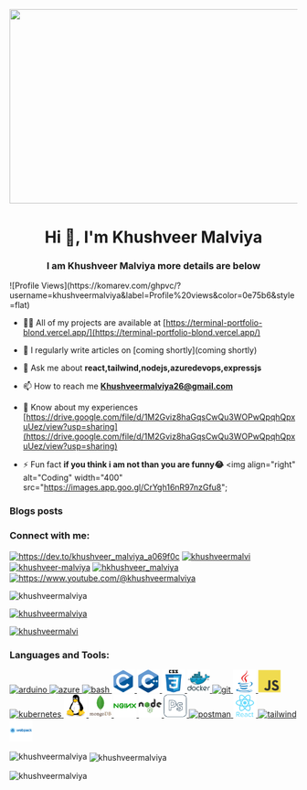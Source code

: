 <p align= "left"> <img src="[https://images.app.goo.gl/CrYgh16nR97nzGfu8](https://media.giphy.com/media/v1.Y2lkPTc5MGI3NjExamx4aXpjbHZienJpZXU4dWdyeHNyMmg4MGQyMzZzbXZuYjRxYzg5cyZlcD12MV9pbnRlcm5hbF9naWZfYnlfaWQmY3Q9Zw/VbnUQpnihPSIgIXuZv/giphy.gif)"  width="940" height="340"/> </p>

<h1 align="center">Hi 👋, I'm Khushveer Malviya</h1>
<h3 align="center">I am Khushveer Malviya more details are below</h3>
![Profile Views](https://komarev.com/ghpvc/?username=khushveermalviya&label=Profile%20views&color=0e75b6&style=flat)


- 👨‍💻 All of my projects are available at [https://terminal-portfolio-blond.vercel.app/](https://terminal-portfolio-blond.vercel.app/)

- 📝 I regularly write articles on [coming shortly](coming shortly)

- 💬 Ask me about **react,tailwind,nodejs,azuredevops,expressjs**

- 📫 How to reach me **Khushveermalviya26@gmail.com**

- 📄 Know about my experiences [https://drive.google.com/file/d/1M2Gviz8haGqsCwQu3WOPwQpqhQpxuUez/view?usp=sharing](https://drive.google.com/file/d/1M2Gviz8haGqsCwQu3WOPwQpqhQpxuUez/view?usp=sharing)

- ⚡ Fun fact **if you think i am not than you are funny😂**
<img align="right" alt="Coding" width="400" src="https://images.app.goo.gl/CrYgh16nR97nzGfu8";
### Blogs posts

<!-- BLOG-POST-LIST:START -->
<!-- BLOG-POST-LIST:END -->

<h3 align="left">Connect with me:</h3>
<p align="left">
<a href="https://dev.to/https://dev.to/khushveer_malviya_a069f0c" target="blank"><img align="center" src="https://raw.githubusercontent.com/rahuldkjain/github-profile-readme-generator/master/src/images/icons/Social/devto.svg" alt="https://dev.to/khushveer_malviya_a069f0c" height="30" width="40" /></a>
<a href="https://twitter.com/khushveermalvi" target="blank"><img align="center" src="https://raw.githubusercontent.com/rahuldkjain/github-profile-readme-generator/master/src/images/icons/Social/twitter.svg" alt="khushveermalvi" height="30" width="40" /></a>
<a href="https://linkedin.com/in/khushveer-malviya" target="blank"><img align="center" src="https://raw.githubusercontent.com/rahuldkjain/github-profile-readme-generator/master/src/images/icons/Social/linked-in-alt.svg" alt="khushveer-malviya" height="30" width="40" /></a>
<a href="https://instagram.com/hkhushveer_malviya" target="blank"><img align="center" src="https://raw.githubusercontent.com/rahuldkjain/github-profile-readme-generator/master/src/images/icons/Social/instagram.svg" alt="hkhushveer_malviya" height="30" width="40" /></a>
<a href="https://www.youtube.com/c/https://www.youtube.com/@khushveermalviya" target="blank"><img align="center" src="https://raw.githubusercontent.com/rahuldkjain/github-profile-readme-generator/master/src/images/icons/Social/youtube.svg" alt="https://www.youtube.com/@khushveermalviya" height="30" width="40" /></a>
</p>
<p align="left"> <img src="https://komarev.com/ghpvc/?username=khushveermalviya&label=Profile%20views&color=0e75b6&style=flat" alt="khushveermalviya" /> </p>

<p align="left"> <a href="https://github.com/ryo-ma/github-profile-trophy"><img src="https://github-profile-trophy.vercel.app/?username=khushveermalviya" alt="khushveermalviya" /></a> </p>

<p align="left"> <a href="https://twitter.com/khushveermalvi" target="blank"><img src="https://img.shields.io/twitter/follow/khushveermalvi?logo=twitter&style=for-the-badge" alt="khushveermalvi" /></a> </p>
<h3 align="left">Languages and Tools:</h3>
<p align="left"> <a href="https://www.arduino.cc/" target="_blank" rel="noreferrer"> <img src="https://cdn.worldvectorlogo.com/logos/arduino-1.svg" alt="arduino" width="40" height="40"/> </a> <a href="https://azure.microsoft.com/en-in/" target="_blank" rel="noreferrer"> <img src="https://www.vectorlogo.zone/logos/microsoft_azure/microsoft_azure-icon.svg" alt="azure" width="40" height="40"/> </a> <a href="https://www.gnu.org/software/bash/" target="_blank" rel="noreferrer"> <img src="https://www.vectorlogo.zone/logos/gnu_bash/gnu_bash-icon.svg" alt="bash" width="40" height="40"/> </a> <a href="https://www.cprogramming.com/" target="_blank" rel="noreferrer"> <img src="https://raw.githubusercontent.com/devicons/devicon/master/icons/c/c-original.svg" alt="c" width="40" height="40"/> </a> <a href="https://www.w3schools.com/cpp/" target="_blank" rel="noreferrer"> <img src="https://raw.githubusercontent.com/devicons/devicon/master/icons/cplusplus/cplusplus-original.svg" alt="cplusplus" width="40" height="40"/> </a> <a href="https://www.w3schools.com/css/" target="_blank" rel="noreferrer"> <img src="https://raw.githubusercontent.com/devicons/devicon/master/icons/css3/css3-original-wordmark.svg" alt="css3" width="40" height="40"/> </a> <a href="https://www.docker.com/" target="_blank" rel="noreferrer"> <img src="https://raw.githubusercontent.com/devicons/devicon/master/icons/docker/docker-original-wordmark.svg" alt="docker" width="40" height="40"/> </a> <a href="https://git-scm.com/" target="_blank" rel="noreferrer"> <img src="https://www.vectorlogo.zone/logos/git-scm/git-scm-icon.svg" alt="git" width="40" height="40"/> </a> <a href="https://www.java.com" target="_blank" rel="noreferrer"> <img src="https://raw.githubusercontent.com/devicons/devicon/master/icons/java/java-original.svg" alt="java" width="40" height="40"/> </a> <a href="https://developer.mozilla.org/en-US/docs/Web/JavaScript" target="_blank" rel="noreferrer"> <img src="https://raw.githubusercontent.com/devicons/devicon/master/icons/javascript/javascript-original.svg" alt="javascript" width="40" height="40"/> </a> <a href="https://kubernetes.io" target="_blank" rel="noreferrer"> <img src="https://www.vectorlogo.zone/logos/kubernetes/kubernetes-icon.svg" alt="kubernetes" width="40" height="40"/> </a> <a href="https://www.linux.org/" target="_blank" rel="noreferrer"> <img src="https://raw.githubusercontent.com/devicons/devicon/master/icons/linux/linux-original.svg" alt="linux" width="40" height="40"/> </a> <a href="https://www.mongodb.com/" target="_blank" rel="noreferrer"> <img src="https://raw.githubusercontent.com/devicons/devicon/master/icons/mongodb/mongodb-original-wordmark.svg" alt="mongodb" width="40" height="40"/> </a> <a href="https://www.nginx.com" target="_blank" rel="noreferrer"> <img src="https://raw.githubusercontent.com/devicons/devicon/master/icons/nginx/nginx-original.svg" alt="nginx" width="40" height="40"/> </a> <a href="https://nodejs.org" target="_blank" rel="noreferrer"> <img src="https://raw.githubusercontent.com/devicons/devicon/master/icons/nodejs/nodejs-original-wordmark.svg" alt="nodejs" width="40" height="40"/> </a> <a href="https://www.photoshop.com/en" target="_blank" rel="noreferrer"> <img src="https://raw.githubusercontent.com/devicons/devicon/master/icons/photoshop/photoshop-line.svg" alt="photoshop" width="40" height="40"/> </a> <a href="https://postman.com" target="_blank" rel="noreferrer"> <img src="https://www.vectorlogo.zone/logos/getpostman/getpostman-icon.svg" alt="postman" width="40" height="40"/> </a> <a href="https://reactjs.org/" target="_blank" rel="noreferrer"> <img src="https://raw.githubusercontent.com/devicons/devicon/master/icons/react/react-original-wordmark.svg" alt="react" width="40" height="40"/> </a> <a href="https://tailwindcss.com/" target="_blank" rel="noreferrer"> <img src="https://www.vectorlogo.zone/logos/tailwindcss/tailwindcss-icon.svg" alt="tailwind" width="40" height="40"/> </a> <a href="https://webpack.js.org" target="_blank" rel="noreferrer"> <img src="https://raw.githubusercontent.com/devicons/devicon/d00d0969292a6569d45b06d3f350f463a0107b0d/icons/webpack/webpack-original-wordmark.svg" alt="webpack" width="40" height="40"/> </a> </p>

<p><img align="left" src="https://github-readme-stats.vercel.app/api/top-langs?username=khushveermalviya&show_icons=true&locale=en&layout=compact" alt="khushveermalviya" /></p>

<p>&nbsp;<img align="center" src="https://github-readme-stats.vercel.app/api?username=khushveermalviya&show_icons=true&locale=en" alt="khushveermalviya" /></p>

<p><img align="center" src="https://github-readme-streak-stats.herokuapp.com/?user=khushveermalviya&" alt="khushveermalviya" /></p>
